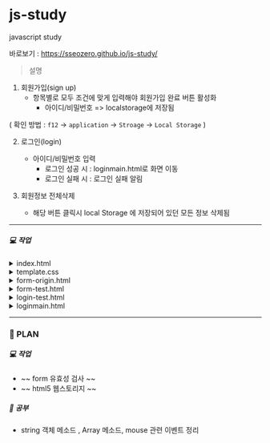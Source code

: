 # js-study
javascript study


바로보기 : https://sseozero.github.io/js-study/


> 설명
 
1. 회원가입(sign up)
    - 항목별로 모두 조건에 맞게 입력해야 회원가입 완료 버튼 활성화
      - 아이디/비밀번호 => localstorage에 저장됨


( 확인 방법 : `f12` ->  `application` ->  `Stroage` -> `Local Storage` )


2. 로그인(login)
    - 아이디/비밀번호 입력 
      - 로그인 성공 시 : loginmain.html로 화면 이동
      - 로그인 실패 시 : 로그인 실패 알림


3. 회원정보 전체삭제
    - 해당 버튼 클릭시 local Storage 에 저장되어 있던 모든 정보 삭제됨


-----


##### :computer: 작업



<details>
<summary>index.html</summary>
: test 기능 모아보기
    

</details>


<details>
<summary>template.css</summary>
: bootstrap 무료 템플릿 가져와서 부분 수정 (https://bootsnipp.com/snippets/dldxB)

</details>


<details>
<summary>form-origin.html</summary>
 : 참고자료 (https://velog.io/@bcdy19/JS-DOM%EC%9D%84-%ED%99%9C%EC%9A%A9%ED%95%9C-%ED%9A%8C%EC%9B%90%EA%B0%80%EC%9E%85-%EC%9C%A0%ED%9A%A8%EC%84%B1-%EA%B2%80%EC%82%AC)

</details>


<details>
<summary>form-test.html</summary>


- css는 bootstrap 혼합 사용
      

- id, tel, email 입력양식 정규식 사용하여 유효성 검사 
     

- 모든 입력창이 채워져야 완료버튼 활성화  => 모든 조건문이 일치해야 완료버튼 활성화 될 수 있도록 수정 완료
      

</details>


<details>
<summary>login-test.html</summary>


- localstorage를 이용하여 아이디와 비밀번호 저장
      

- 로그인 기능 가능  
    

</details>

<details>
<summary>loginmain.html</summary>


- 로그인 성공 시 보여지는 페이지
      
    

</details>


------------

### :calendar: PLAN


##### :computer: 작업
- ~~ form 유효성 검사 ~~
- ~~ html5 웹스토리지 ~~



##### :book: 공부
- string 객체 메소드 , Array 메소드, mouse 관련 이벤트 정리
 

